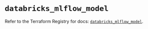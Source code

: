 # `databricks_mlflow_model`

Refer to the Terraform Registry for docs: [`databricks_mlflow_model`](https://registry.terraform.io/providers/databricks/databricks/1.59.0/docs/resources/mlflow_model).
